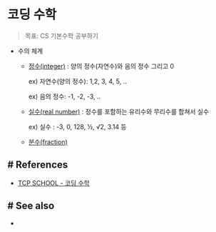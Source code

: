 # 코딩 수학
> 목표: CS 기본수학 공부하기
 
 - 수의 체계
    - [정수(integer)](http://tcpschool.com/codingmath/intro)
      : 양의 정수(자연수)와 음의 정수 그리고 0
      
       ex) 자연수(양의 정수): 1,2, 3, 4, 5, ..
       
       ex) 음의 정수: -1, -2, -3, ..
       
   - [실수(real number)](http://tcpschool.com/codingmath/real)
     : 정수를 포함하는 유리수와 무리수를 합쳐서 실수
     
      ex) 실수 : -3, 0, 128, ½, √2, 3.14 등

    - [분수(fraction)](http://tcpschool.com/codingmath/fraction)

    
## # References
- [TCP SCHOOL - 코딩 수학](http://tcpschool.com/codingmath/intro)


## # See also
- 


